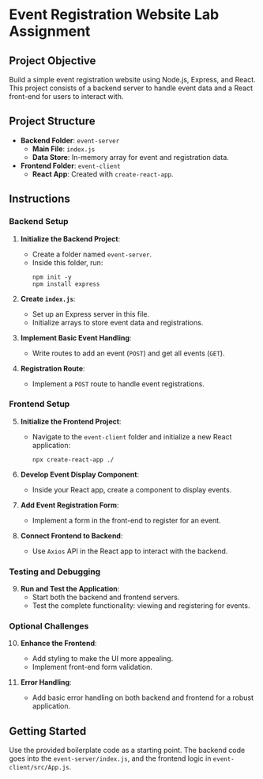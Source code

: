 # Event Registration Website Lab Assignment

## Project Objective
Build a simple event registration website using Node.js, Express, and React. This project consists of a backend server to handle event data and a React front-end for users to interact with.

## Project Structure
- **Backend Folder**: `event-server`
  - **Main File**: `index.js`
  - **Data Store**: In-memory array for event and registration data.
- **Frontend Folder**: `event-client`
  - **React App**: Created with `create-react-app`.

## Instructions

### Backend Setup
1. **Initialize the Backend Project**:
   - Create a folder named `event-server`.
   - Inside this folder, run:
     ```
     npm init -y
     npm install express
     ```

2. **Create `index.js`**:
   - Set up an Express server in this file.
   - Initialize arrays to store event data and registrations.

3. **Implement Basic Event Handling**:
   - Write routes to add an event (`POST`) and get all events (`GET`).

4. **Registration Route**:
   - Implement a `POST` route to handle event registrations.

### Frontend Setup
5. **Initialize the Frontend Project**:
   - Navigate to the `event-client` folder and initialize a new React application:
     ```
     npx create-react-app ./
     ```

6. **Develop Event Display Component**:
   - Inside your React app, create a component to display events.

7. **Add Event Registration Form**:
   - Implement a form in the front-end to register for an event.

8. **Connect Frontend to Backend**:
   - Use `Axios` API in the React app to interact with the backend.

### Testing and Debugging
9. **Run and Test the Application**:
   - Start both the backend and frontend servers.
   - Test the complete functionality: viewing and registering for events.

### Optional Challenges
10. **Enhance the Frontend**:
    - Add styling to make the UI more appealing.
    - Implement front-end form validation.

11. **Error Handling**:
    - Add basic error handling on both backend and frontend for a robust application.

## Getting Started
Use the provided boilerplate code as a starting point. The backend code goes into the `event-server/index.js`, and the frontend logic in `event-client/src/App.js`.

